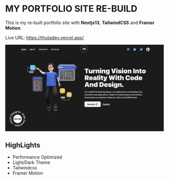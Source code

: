 # MY PORTFOLIO SITE RE-BUILD

This is my re-built portfolio site with **Nextjs13**, **TailwindCSS** and **Framer Motion**.

Live URL: <https://thutadev.vercel.app/>

![ThutaDev](/public/demo.png)

## HighLights

- Performance Optimized
- Light/Dark Theme
- Tailwindcss
- Framer Motion
